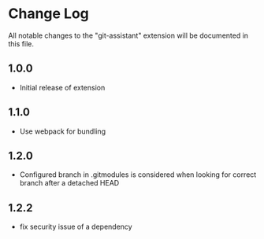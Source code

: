 # Change Log

All notable changes to the "git-assistant" extension will be documented in this file.

## 1.0.0

-  Initial release of extension

## 1.1.0

-  Use webpack for bundling

## 1.2.0

-  Configured branch in .gitmodules is considered when looking for correct branch after a detached HEAD

## 1.2.2

-  fix security issue of a dependency
